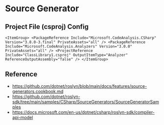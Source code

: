# Source Generator

## Project File (csproj) Config

``
    <ItemGroup>
        <PackageReference Include="Microsoft.CodeAnalysis.CSharp" Version="3.8.0-3.final" PrivateAssets="all" />
        <PackageReference Include="Microsoft.CodeAnalysis.Analyzers" Version="3.0.0" PrivateAssets="all" />
        <ProjectReference Include="ClassLibrary1.csproj" OutputItemType="Analyzer" ReferenceOutputAssembly="false" />
    </ItemGroup>
``

## Reference
- https://github.com/dotnet/roslyn/blob/main/docs/features/source-generators.cookbook.md
- https://github.com/dotnet/roslyn-sdk/tree/main/samples/CSharp/SourceGenerators/SourceGeneratorSamples
- https://docs.microsoft.com/en-us/dotnet/csharp/roslyn-sdk/compiler-api-model
